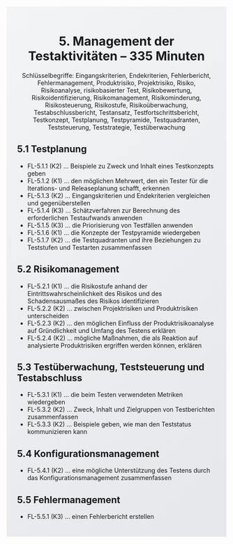 <div class="rounded-lg border shadow-sm" style="background: linear-gradient(135deg,#F3F4F6 0%,#E5E7EB 100%); padding: 24px; border-color: #9CA3AF">
  <header style="margin-bottom:12px">
    <h1 class="text-2xl font-bold text-gray-900">5. Management der Testaktivitäten – 335 Minuten</h1>
    <p class="text-sm text-gray-700">Schlüsselbegriffe: Eingangskriterien, Endekriterien, Fehlerbericht, Fehlermanagement, Produktrisiko, Projektrisiko, Risiko, Risikoanalyse, risikobasierter Test, Risikobewertung, Risikoidentifizierung, Risikomanagement, Risikominderung, Risikosteuerung, Risikostufe, Risikoüberwachung, Testabschlussbericht, Testansatz, Testfortschrittsbericht, Testkonzept, Testplanung, Testpyramide, Testquadranten, Teststeuerung, Teststrategie, Testüberwachung</p>
  </header>
  <article class="prose max-w-none">
    <h2>5.1 Testplanung</h2>
    <ul>
      <li>FL-5.1.1 (K2) ... Beispiele zu Zweck und Inhalt eines Testkonzepts geben</li>
      <li>FL-5.1.2 (K1) ... den möglichen Mehrwert, den ein Tester für die Iterations- und Releaseplanung schafft, erkennen</li>
      <li>FL-5.1.3 (K2) ... Eingangskriterien und Endekriterien vergleichen und gegenüberstellen</li>
      <li>FL-5.1.4 (K3) ... Schätzverfahren zur Berechnung des erforderlichen Testaufwands anwenden</li>
      <li>FL-5.1.5 (K3) ... die Priorisierung von Testfällen anwenden</li>
      <li>FL-5.1.6 (K1) ... die Konzepte der Testpyramide wiedergeben</li>
      <li>FL-5.1.7 (K2) ... die Testquadranten und ihre Beziehungen zu Teststufen und Testarten zusammenfassen</li>
    </ul>
    <h2>5.2 Risikomanagement</h2>
    <ul>
      <li>FL-5.2.1 (K1) ... die Risikostufe anhand der Eintrittswahrscheinlichkeit des Risikos und des Schadensausmaßes des Risikos identifizieren</li>
      <li>FL-5.2.2 (K2) ... zwischen Projektrisiken und Produktrisiken unterscheiden</li>
      <li>FL-5.2.3 (K2) ... den möglichen Einfluss der Produktrisikoanalyse auf Gründlichkeit und Umfang des Testens erklären</li>
      <li>FL-5.2.4 (K2) ... mögliche Maßnahmen, die als Reaktion auf analysierte Produktrisiken ergriffen werden können, erklären</li>
    </ul>
    <h2>5.3 Testüberwachung, Teststeuerung und Testabschluss</h2>
    <ul>
      <li>FL-5.3.1 (K1) ... die beim Testen verwendeten Metriken wiedergeben</li>
      <li>FL-5.3.2 (K2) ... Zweck, Inhalt und Zielgruppen von Testberichten zusammenfassen</li>
      <li>FL-5.3.3 (K2) ... Beispiele geben, wie man den Teststatus kommunizieren kann</li>
    </ul>
    <h2>5.4 Konfigurationsmanagement</h2>
    <ul>
      <li>FL-5.4.1 (K2) ... eine mögliche Unterstützung des Testens durch das Konfigurationsmanagement zusammenfassen</li>
    </ul>
    <h2>5.5 Fehlermanagement</h2>
    <ul>
      <li>FL-5.5.1 (K3) ... einen Fehlerbericht erstellen</li>
    </ul>
  </article>
</div>
